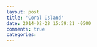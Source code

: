 ```yaml
---
layout: post
title: "Coral Island"
date: 2014-02-28 15:59:21 -0500
comments: true
categories: 
---
```

